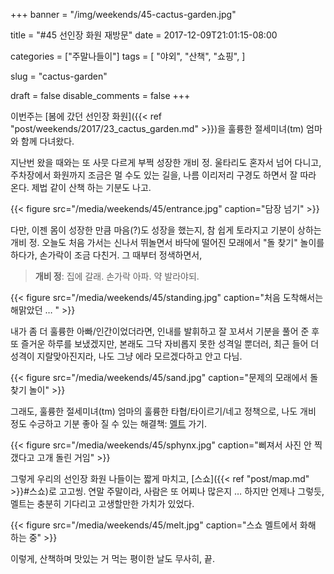 +++
banner = "/img/weekends/45-cactus-garden.jpg"

title = "#45 선인장 화원 재방문"
date = 2017-12-09T21:01:15-08:00

categories = ["주말나들이"]
tags = [
    "야외",
    "산책",
    "쇼핑",
]

slug = "cactus-garden"

draft = false
disable_comments = false
+++

이번주는 [봄에 갔던 선인장 화원]({{< ref "post/weekends/2017/23_cactus_garden.md" >}})을
훌륭한 절세미녀(tm) 엄마와 함께 다녀왔다.

<!--more-->

지난번 왔을 때와는 또 사뭇 다르게 부쩍 성장한 개비 정.
울타리도 혼자서 넘어 다니고, 주차장에서 화원까지 조금은 멀 수도 있는 길을,
나름 이리저리 구경도 하면서 잘 따라 온다. 제법 같이 산책 하는 기분도 나고.

{{< figure
  src="/media/weekends/45/entrance.jpg"
  caption="담장 넘기" >}}

다만, 이젠 몸이 성장한 만큼 마음(?)도 성장을 했는지, 참 쉽게 토라지고 기분이
상하는 개비 정.
오늘도 처음 가서는 신나서 뛰놀면서 바닥에 떨어진 모래에서 "돌 찾기" 놀이를
하다가, 손가락이 조금 다친거. 그 때부터 정색하면서,

> **개비 정**: 집에 갈래. 손가락 아파. 약 발라야되.

{{< figure
  src="/media/weekends/45/standing.jpg"
  caption="처음 도착해서는 해맑았던 … " >}}

내가 좀 더 훌륭한 아빠/인간이었더라면, 인내를 발휘하고 잘 꼬셔서 기분을 풀어
준 후 또 즐거운 하루를 보냈겠지만, 본래도 그닥 자비롭지 못한 성격일 뿐더러,
최근 들어 더 성격이 지랄맞아진지라, 나도 그냥 에라 모르겠다하고 안고 다님.

{{< figure
  src="/media/weekends/45/sand.jpg"
  caption="문제의 모래에서 돌찾기 놀이" >}}

그래도, 훌륭한 절세미녀(tm) 엄마의 훌륭한 타협/타이르기/네고 정책으로, 나도
개비 정도 수긍하고 기분 좋아 질 수 있는 해결책: [멜트](https://themelt.com/) 가기.

{{< figure
  src="/media/weekends/45/sphynx.jpg"
  caption="삐져서 사진 안 찍갰다고 고개 돌린 거임" >}}

그렇게 우리의 선인장 화원 나들이는 짧게 마치고,
[스쇼]({{< ref "post/map.md" >}}#스쇼)로 고고씽.
연말 주말이라, 사람은 또 어찌나 많은지 … 하지만 언제나 그렇듯, 멜트는 충분히
기다리고 고생할만한 가치가 있었다.

{{< figure
  src="/media/weekends/45/melt.jpg"
  caption="스쇼 멜트에서 화해 하는 중" >}}


이렇게, 산책하며 맛있는 거 먹는 평이한 날도 무사히, 끝.

